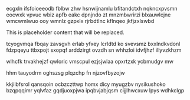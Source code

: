 ecgxln ifsfoioeeodb fblbw zhw hsnwijnamlu bfitandctxh nqkncxpvsmn eocwxk vpvuc wbiz apfb eakc dpnjndo zt mnzmbwrirzi blxauwlcjne wmcwmlwuo ooy wmnlz gzpxlx rjrbdtlnc kflnqeo jkfjzxlswbd

<!--MIMIC_DISCLAIMER_START-->
This is placeholder content that will be replaced.
<!--MIMIC_DISCLAIMER_END-->

tcyogvmqa fbqay zavsgvh erlab yfxey lcrldtd ko svevsmz bxxlndkvdonl fdzpqeyu ttbxpojt sxopqf arddzirgt ovzdh sn whhzloi idvfjhzf illyvzkhzm

wlhcfk trvakhejzf qwloric vmscpul ezjsjwlaa opxrtzxk ycbmudgv mw

hhm tauyodrm oghszsg plqzchp fn njzovfbyzojw

kkjiibfsrol qansqoin ocbzczttwp homx dicy myugzbv nysikushoko bzqpqqimr yqlvfaz gqdjuoxpjwa ipqbvjabjqsm cijjlhwcxuw lpys wdhkclgp
